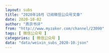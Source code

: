 ```yaml
---
layout: subs
title: "2020年10月 订阅微信公众号文章"
date: 2020-10-02
author: "燕京书评"
from: "http://www.myzaker.com/channel/23090"
tags: [ 微信公众号 ]
categories: [ 微信公众号 ]
data: "data/weixin_subs_2020-10.json"
---
```

